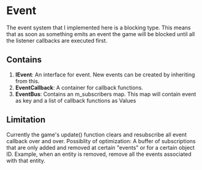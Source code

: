 # Event
The event system that I implemented here is a blocking type. This means that as soon as something emits an event the game will be blocked until all the listener callbacks are executed first.

## Contains

1. **IEvent**: An interface for event. New events can be created by inheriting from this.
2. **EventCallback**: A container for callback functions.
3. **EventBus**: Contains an m_subscribers map. This map will contain event as key and a list of callback functions as Values

## Limitation
Currently the game's update() function clears and resubscribe all event callback over and over. Possiblity of optimization: A buffer of subscriptions that are only added and removed at certain "events" or for a certain object ID. Example, when an entity is removed, remove all the events associated with that entity.
